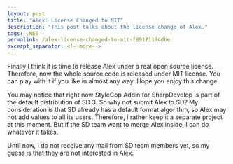 ```yaml
---
layout: post
title: "Alex: License Changed to MIT"
description: "This post talks about the license change of Alex."
tags: .NET
permalink: /alex-license-changed-to-mit-f89171174dbe
excerpt_separator: <!--more-->
---
```

Finally I think it is time to release Alex under a real open source license. Therefore, now the whole source code is released under MIT license. You can play with it if you like in almost any way. Hope you enjoy this change.

You may notice that right now StyleCop Addin for SharpDevelop is part of the default distribution of SD 3. So why not submit Alex to SD? My consideration is that SD already has a default format algorithm, so Alex may not add values to all its users. Therefore, I rather keep it a separate project at this moment. But if the SD team want to merge Alex inside, I can do whatever it takes.

Until now, I do not receive any mail from SD team members yet, so my guess is that they are not interested in Alex.
<!--more-->